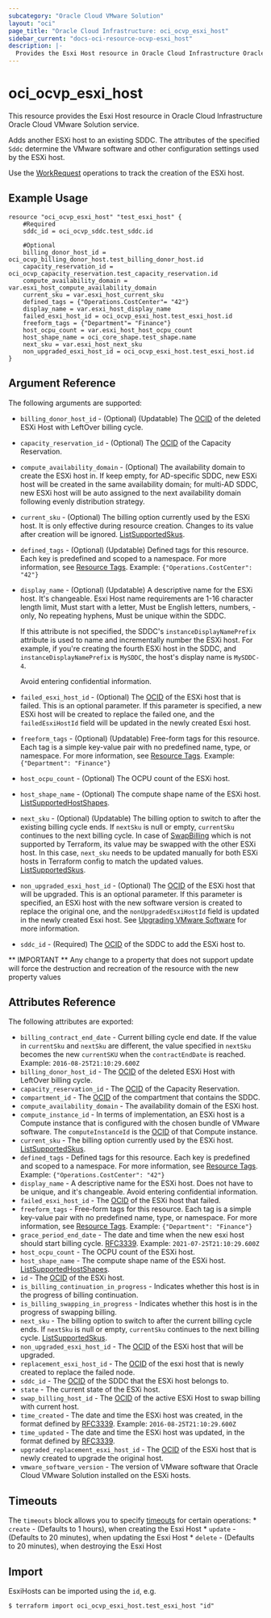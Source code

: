 ```yaml
---
subcategory: "Oracle Cloud VMware Solution"
layout: "oci"
page_title: "Oracle Cloud Infrastructure: oci_ocvp_esxi_host"
sidebar_current: "docs-oci-resource-ocvp-esxi_host"
description: |-
  Provides the Esxi Host resource in Oracle Cloud Infrastructure Oracle Cloud VMware Solution service
---
```


# oci_ocvp_esxi_host
This resource provides the Esxi Host resource in Oracle Cloud Infrastructure Oracle Cloud VMware Solution service.

Adds another ESXi host to an existing SDDC. The attributes of the specified
`Sddc` determine the VMware software and other configuration settings used
by the ESXi host.

Use the [WorkRequest](https://docs.cloud.oracle.com/iaas/api/#/en/vmware/20200501/WorkRequest/) operations to track the
creation of the ESXi host.


## Example Usage

```hcl
resource "oci_ocvp_esxi_host" "test_esxi_host" {
	#Required
	sddc_id = oci_ocvp_sddc.test_sddc.id

	#Optional
	billing_donor_host_id = oci_ocvp_billing_donor_host.test_billing_donor_host.id
	capacity_reservation_id = oci_ocvp_capacity_reservation.test_capacity_reservation.id
	compute_availability_domain = var.esxi_host_compute_availability_domain
	current_sku = var.esxi_host_current_sku
	defined_tags = {"Operations.CostCenter"= "42"}
	display_name = var.esxi_host_display_name
	failed_esxi_host_id = oci_ocvp_esxi_host.test_esxi_host.id
	freeform_tags = {"Department"= "Finance"}
	host_ocpu_count = var.esxi_host_host_ocpu_count
	host_shape_name = oci_core_shape.test_shape.name
	next_sku = var.esxi_host_next_sku
	non_upgraded_esxi_host_id = oci_ocvp_esxi_host.test_esxi_host.id
}
```

## Argument Reference

The following arguments are supported:

* `billing_donor_host_id` - (Optional) (Updatable) The [OCID](https://docs.cloud.oracle.com/iaas/Content/General/Concepts/identifiers.htm) of the deleted ESXi Host with LeftOver billing cycle. 
* `capacity_reservation_id` - (Optional) The [OCID](https://docs.cloud.oracle.com/iaas/Content/General/Concepts/identifiers.htm) of the Capacity Reservation.
* `compute_availability_domain` - (Optional) The availability domain to create the ESXi host in. If keep empty, for AD-specific SDDC, new ESXi host will be created in the same availability domain; for multi-AD SDDC, new ESXi host will be auto assigned to the next availability domain following evenly distribution strategy. 
* `current_sku` - (Optional) The billing option currently used by the ESXi host. It is only effective during resource creation. Changes to its value after creation will be ignored. [ListSupportedSkus](https://docs.cloud.oracle.com/iaas/api/#/en/vmware/20200501/SupportedSkuSummary/ListSupportedSkus). 
* `defined_tags` - (Optional) (Updatable) Defined tags for this resource. Each key is predefined and scoped to a namespace. For more information, see [Resource Tags](https://docs.cloud.oracle.com/iaas/Content/General/Concepts/resourcetags.htm).  Example: `{"Operations.CostCenter": "42"}` 
* `display_name` - (Optional) (Updatable) A descriptive name for the ESXi host. It's changeable. Esxi Host name requirements are 1-16 character length limit, Must start with a letter, Must be English letters, numbers, - only, No repeating hyphens, Must be unique within the SDDC.

    If this attribute is not specified, the SDDC's `instanceDisplayNamePrefix` attribute is used to name and incrementally number the ESXi host. For example, if you're creating the fourth ESXi host in the SDDC, and `instanceDisplayNamePrefix` is `MySDDC`, the host's display name is `MySDDC-4`.

	Avoid entering confidential information. 
* `failed_esxi_host_id` - (Optional) The [OCID](https://docs.cloud.oracle.com/iaas/Content/General/Concepts/identifiers.htm) of the ESXi host that is failed. This is an optional parameter. If this parameter is specified, a new ESXi host will be created to replace the failed one, and the `failedEsxiHostId` field will be updated in the newly created Esxi host. 
* `freeform_tags` - (Optional) (Updatable) Free-form tags for this resource. Each tag is a simple key-value pair with no predefined name, type, or namespace. For more information, see [Resource Tags](https://docs.cloud.oracle.com/iaas/Content/General/Concepts/resourcetags.htm).  Example: `{"Department": "Finance"}` 
* `host_ocpu_count` - (Optional) The OCPU count of the ESXi host. 
* `host_shape_name` - (Optional) The compute shape name of the ESXi host. [ListSupportedHostShapes](https://docs.cloud.oracle.com/iaas/api/#/en/vmware/20200501/SupportedHostShapes/ListSupportedHostShapes). 
* `next_sku` - (Optional) (Updatable) The billing option to switch to after the existing billing cycle ends. If `nextSku` is null or empty, `currentSku` continues to the next billing cycle. In case of [SwapBilling](https://docs.oracle.com/en-us/iaas/api/#/en/vmware/20200501/EsxiHost/SwapBilling) which is not supported by Terraform, its value may be swapped with the other ESXi host. In this case, `next_sku` needs to be updated manually for both ESXi hosts in Terraform config to match the updated values. [ListSupportedSkus](https://docs.cloud.oracle.com/iaas/api/#/en/vmware/20200501/SupportedSkuSummary/ListSupportedSkus). 
* `non_upgraded_esxi_host_id` - (Optional) The [OCID](https://docs.cloud.oracle.com/iaas/Content/General/Concepts/identifiers.htm) of the ESXi host that will be upgraded. This is an optional parameter. If this parameter is specified, an ESXi host with the new software version is created to replace the original one, and the `nonUpgradedEsxiHostId` field is updated in the newly created Esxi host. See [Upgrading VMware Software](https://docs.cloud.oracle.com/iaas/Content/VMware/Concepts/upgrade.htm) for more information. 
* `sddc_id` - (Required) The [OCID](https://docs.cloud.oracle.com/iaas/Content/General/Concepts/identifiers.htm) of the SDDC to add the ESXi host to. 


** IMPORTANT **
Any change to a property that does not support update will force the destruction and recreation of the resource with the new property values

## Attributes Reference

The following attributes are exported:

* `billing_contract_end_date` - Current billing cycle end date. If the value in `currentSku` and `nextSku` are different, the value specified in `nextSku` becomes the new `currentSKU` when the `contractEndDate` is reached. Example: `2016-08-25T21:10:29.600Z` 
* `billing_donor_host_id` - The [OCID](https://docs.cloud.oracle.com/iaas/Content/General/Concepts/identifiers.htm) of the deleted ESXi Host with LeftOver billing cycle. 
* `capacity_reservation_id` - The [OCID](https://docs.cloud.oracle.com/iaas/Content/General/Concepts/identifiers.htm) of the Capacity Reservation.
* `compartment_id` - The [OCID](https://docs.cloud.oracle.com/iaas/Content/General/Concepts/identifiers.htm) of the compartment that contains the SDDC. 
* `compute_availability_domain` - The availability domain of the ESXi host. 
* `compute_instance_id` - In terms of implementation, an ESXi host is a Compute instance that is configured with the chosen bundle of VMware software. The `computeInstanceId` is the [OCID](https://docs.cloud.oracle.com/iaas/Content/General/Concepts/identifiers.htm) of that Compute instance. 
* `current_sku` - The billing option currently used by the ESXi host. [ListSupportedSkus](https://docs.cloud.oracle.com/iaas/api/#/en/vmware/20200501/SupportedSkuSummary/ListSupportedSkus). 
* `defined_tags` - Defined tags for this resource. Each key is predefined and scoped to a namespace. For more information, see [Resource Tags](https://docs.cloud.oracle.com/iaas/Content/General/Concepts/resourcetags.htm).  Example: `{"Operations.CostCenter": "42"}` 
* `display_name` - A descriptive name for the ESXi host. Does not have to be unique, and it's changeable. Avoid entering confidential information. 
* `failed_esxi_host_id` - The [OCID](https://docs.cloud.oracle.com/iaas/Content/General/Concepts/identifiers.htm) of the ESXi host that failed. 
* `freeform_tags` - Free-form tags for this resource. Each tag is a simple key-value pair with no predefined name, type, or namespace. For more information, see [Resource Tags](https://docs.cloud.oracle.com/iaas/Content/General/Concepts/resourcetags.htm).  Example: `{"Department": "Finance"}` 
* `grace_period_end_date` - The date and time when the new esxi host should start billing cycle. [RFC3339](https://tools.ietf.org/html/rfc3339). Example: `2021-07-25T21:10:29.600Z` 
* `host_ocpu_count` - The OCPU count of the ESXi host. 
* `host_shape_name` - The compute shape name of the ESXi host. [ListSupportedHostShapes](https://docs.cloud.oracle.com/iaas/api/#/en/vmware/20200501/SupportedHostShapes/ListSupportedHostShapes). 
* `id` - The [OCID](https://docs.cloud.oracle.com/iaas/Content/General/Concepts/identifiers.htm) of the ESXi host. 
* `is_billing_continuation_in_progress` - Indicates whether this host is in the progress of billing continuation. 
* `is_billing_swapping_in_progress` - Indicates whether this host is in the progress of swapping billing. 
* `next_sku` - The billing option to switch to after the current billing cycle ends. If `nextSku` is null or empty, `currentSku` continues to the next billing cycle. [ListSupportedSkus](https://docs.cloud.oracle.com/iaas/api/#/en/vmware/20200501/SupportedSkuSummary/ListSupportedSkus). 
* `non_upgraded_esxi_host_id` - The [OCID](https://docs.cloud.oracle.com/iaas/Content/General/Concepts/identifiers.htm) of the ESXi host that will be upgraded. 
* `replacement_esxi_host_id` - The [OCID](https://docs.cloud.oracle.com/iaas/Content/General/Concepts/identifiers.htm) of the esxi host that is newly created to replace the failed node.
* `sddc_id` - The [OCID](https://docs.cloud.oracle.com/iaas/Content/General/Concepts/identifiers.htm) of the SDDC that the ESXi host belongs to.
* `state` - The current state of the ESXi host.
* `swap_billing_host_id` - The [OCID](https://docs.cloud.oracle.com/iaas/Content/General/Concepts/identifiers.htm) of the active ESXi Host to swap billing with current host. 
* `time_created` - The date and time the ESXi host was created, in the format defined by [RFC3339](https://tools.ietf.org/html/rfc3339).  Example: `2016-08-25T21:10:29.600Z` 
* `time_updated` - The date and time the ESXi host was updated, in the format defined by [RFC3339](https://tools.ietf.org/html/rfc3339). 
* `upgraded_replacement_esxi_host_id` - The [OCID](https://docs.cloud.oracle.com/iaas/Content/General/Concepts/identifiers.htm) of the ESXi host that is newly created to upgrade the original host. 
* `vmware_software_version` - The version of VMware software that Oracle Cloud VMware Solution installed on the ESXi hosts. 

## Timeouts

The `timeouts` block allows you to specify [timeouts](https://registry.terraform.io/providers/oracle/oci/latest/docs/guides/changing_timeouts) for certain operations:
	* `create` - (Defaults to 1 hours), when creating the Esxi Host
	* `update` - (Defaults to 20 minutes), when updating the Esxi Host
	* `delete` - (Defaults to 20 minutes), when destroying the Esxi Host


## Import

EsxiHosts can be imported using the `id`, e.g.

```
$ terraform import oci_ocvp_esxi_host.test_esxi_host "id"
```
